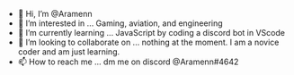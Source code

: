 - 👋 Hi, I’m @Aramenn
- 👀 I’m interested in ... Gaming, aviation, and engineering
- 🌱 I’m currently learning ... JavaScript by coding a discord bot in VScode
- 💞️ I’m looking to collaborate on ... nothing at the moment. I am a novice coder and am just learning.
- 📫 How to reach me ... dm me on discord @Aramenn#4642

<!---
Aramenn/Aramenn is a ✨ special ✨ repository because its `README.md` (this file) appears on your GitHub profile.
You can click the Preview link to take a look at your changes.
--->
